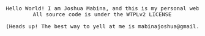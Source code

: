 <pre align="center">

Hello World! I am Joshua Mabina, and this is my personal website.
All source code is under the WTPLv2 LICENSE

(Heads up! The best way to yell at me is mabinajoshua@gmail.com)